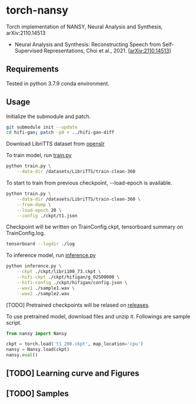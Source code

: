 # torch-nansy
Torch implementation of NANSY, Neural Analysis and Synthesis, arXiv:2110.14513

- Neural Analysis and Synthesis: Reconstructing Speech from Self-Supervised Representations, Choi et al., 2021. [[arXiv:2110.14513](https://arxiv.org/abs/2110.14513)]

## Requirements

Tested in python 3.7.9 conda environment.

## Usage

Initialize the submodule and patch.

```bash
git submodule init --update
cd hifi-gan; patch -p0 < ../hifi-gan-diff
```

Download LibriTTS dataset from [openslr](https://openslr.org/60/)

To train model, run [train.py](./train.py)

```bash
python train.py \
    --data-dir /datasets/LibriTTS/train-clean-360
```

To start to train from previous checkpoint, --load-epoch is available.

```bash
python train.py \
    --data-dir /datasets/LibriTTS/train-clean-360 \
    --from-dump \
    --load-epoch 20 \
    --config ./ckpt/t1.json
```

Checkpoint will be written on TrainConfig.ckpt, tensorboard summary on TrainConfig.log.

```bash
tensorboard --logdir ./log
```

To inference model, run [inference.py](./inference.py)

```bash
python inference.py \
    --ckpt ./ckpt/libri100_73.ckpt \
    --hifi-ckpt ./ckpt/hifigan/g_02500000 \
    --hifi-config ./ckpt/hifigan/config.json \
    --wav1 ./sample1.wav \
    --wav2 ./sample2.wav
```

[TODO] Pretrained checkpoints will be relased on [releases](https://github.com/revsic/torch-nansy/releases).

To use pretrained model, download files and unzip it. Followings are sample script.

```py
from nansy import Nansy

ckpt = torch.load('t1_200.ckpt', map_location='cpu')
nansy = Nansy.load(ckpt)
nansy.eval()
```

## [TODO] Learning curve and Figures

## [TODO] Samples
